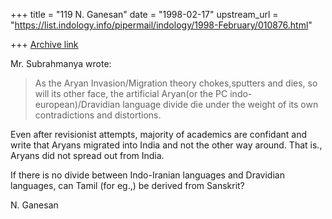 +++
title = "119 N. Ganesan"
date = "1998-02-17"
upstream_url = "https://list.indology.info/pipermail/indology/1998-February/010876.html"

+++
[Archive link](https://list.indology.info/pipermail/indology/1998-February/010876.html)

Mr. Subrahmanya wrote:
> As the Aryan Invasion/Migration theory chokes,sputters and dies, so will its
> other face, the artificial Aryan(or the PC indo-european)/Dravidian language
> divide die under the weight of its own contradictions and distortions.

Even after revisionist attempts, majority of academics are confidant
and write that Aryans migrated into India and not the other way around.
That is., Aryans did not spread out from India.

If there is no divide between Indo-Iranian languages and Dravidian
languages, can Tamil (for eg.,) be derived from Sanskrit?

N. Ganesan



